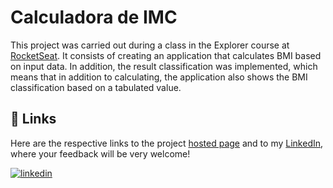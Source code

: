 
#  Calculadora de IMC

This project was carried out during a class in the Explorer course at [RocketSeat](https://app.rocketseat.com.br/). It consists of creating an application that calculates BMI based on input data. In addition, the result classification was implemented, which means that in addition to calculating, the application also shows the BMI classification based on a tabulated value.


## 🔗 Links

Here are the respective links to the project [hosted page](https://gabrielzleonardo.github.io/explorer-calculadora-imc-js/) and to my [LinkedIn](https://www.linkedin.com/in/gabrielzleonardo/), where your feedback will be very welcome!

[![linkedin](https://img.shields.io/badge/linkedin-0A66C2?style=for-the-badge&logo=linkedin&logoColor=white)](https://www.linkedin.com/in/gabrielzleonardo/)
